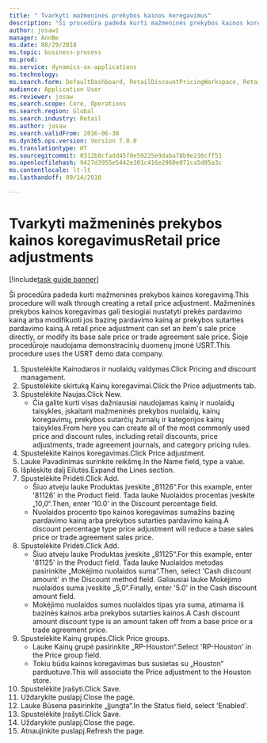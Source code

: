 ```yaml
--- 
title: " Tvarkyti mažmeninės prekybos kainos koregavimus"
description: "Ši procedūra padeda kurti mažmeninės prekybos kainos koregavimą."
author: josaw1
manager: AnnBe
ms.date: 08/29/2018
ms.topic: business-process
ms.prod: 
ms.service: dynamics-ax-applications
ms.technology: 
ms.search.form: DefaultDashboard, RetailDiscountPricingWorkspace, RetailPeriodicDiscount, RetailDiscountPriceGroup
audience: Application User
ms.reviewer: josaw
ms.search.scope: Core, Operations
ms.search.region: Global
ms.search.industry: Retail
ms.author: josaw
ms.search.validFrom: 2016-06-30
ms.dyn365.ops.version: Version 7.0.0
ms.translationtype: HT
ms.sourcegitcommit: 0312b8cfadd45f8e59225e9daba78b9e216cff51
ms.openlocfilehash: 9427d3955e5442e301c416e2960e071ca5d85a3c
ms.contentlocale: lt-lt
ms.lasthandoff: 09/14/2018

---
```

# <a name="retail-price-adjustments"></a><span data-ttu-id="10c11-103"> Tvarkyti mažmeninės prekybos kainos koregavimus</span><span class="sxs-lookup"><span data-stu-id="10c11-103">Retail price adjustments</span></span>

[!include[task guide banner](../includes/task-guide-banner.md)]

<span data-ttu-id="10c11-104">Ši procedūra padeda kurti mažmeninės prekybos kainos koregavimą.</span><span class="sxs-lookup"><span data-stu-id="10c11-104">This procedure will walk through creating a retail price adjustment.</span></span> <span data-ttu-id="10c11-105">Mažmeninės prekybos kainos koregavimas gali tiesiogiai nustatyti prekės pardavimo kainą arba modifikuoti jos bazinę pardavimo kainą ar prekybos sutarties pardavimo kainą.</span><span class="sxs-lookup"><span data-stu-id="10c11-105">A retail price adjustment can set an item's sale price directly, or modify its base sale price or trade agreement sale price.</span></span> <span data-ttu-id="10c11-106">Šioje procedūroje naudojama demonstracinių duomenų įmonė USRT.</span><span class="sxs-lookup"><span data-stu-id="10c11-106">This procedure uses the USRT demo data company.</span></span>

1. <span data-ttu-id="10c11-107">Spustelėkite Kainodaros ir nuolaidų valdymas.</span><span class="sxs-lookup"><span data-stu-id="10c11-107">Click Pricing and discount management.</span></span>
2. <span data-ttu-id="10c11-108">Spustelėkite skirtuką Kainų koregavimai.</span><span class="sxs-lookup"><span data-stu-id="10c11-108">Click the Price adjustments tab.</span></span>
3. <span data-ttu-id="10c11-109">Spustelėkite Naujas.</span><span class="sxs-lookup"><span data-stu-id="10c11-109">Click New.</span></span>
    * <span data-ttu-id="10c11-110">Čia galite kurti visas dažniausiai naudojamas kainų ir nuolaidų taisykles, įskaitant mažmeninės prekybos nuolaidų, kainų koregavimų, prekybos sutarčių žurnalų ir kategorijos kainų taisykles.</span><span class="sxs-lookup"><span data-stu-id="10c11-110">From here you can create all of the most commonly used price and discount rules, including retail discounts, price adjustments, trade agreement journals, and category pricing rules.</span></span>  
4. <span data-ttu-id="10c11-111">Spustelėkite Kainos koregavimas.</span><span class="sxs-lookup"><span data-stu-id="10c11-111">Click Price adjustment.</span></span>
5. <span data-ttu-id="10c11-112">Lauke Pavadinimas surinkite reikšmę.</span><span class="sxs-lookup"><span data-stu-id="10c11-112">In the Name field, type a value.</span></span>
6. <span data-ttu-id="10c11-113">Išplėskite dalį Eilutės.</span><span class="sxs-lookup"><span data-stu-id="10c11-113">Expand the Lines section.</span></span>
7. <span data-ttu-id="10c11-114">Spustelėkite Pridėti.</span><span class="sxs-lookup"><span data-stu-id="10c11-114">Click Add.</span></span>
    * <span data-ttu-id="10c11-115">Šiuo atveju lauke Produktas įveskite „81126“.</span><span class="sxs-lookup"><span data-stu-id="10c11-115">For this example, enter '81126' in the Product field.</span></span>    <span data-ttu-id="10c11-116">Tada lauke Nuolaidos procentas įveskite „10,0“.</span><span class="sxs-lookup"><span data-stu-id="10c11-116">Then, enter '10.0' in the Discount percentage field.</span></span>  
    * <span data-ttu-id="10c11-117">Nuolaidos procento tipo kainos koregavimas sumažins bazinę pardavimo kainą arba prekybos sutarties pardavimo kainą.</span><span class="sxs-lookup"><span data-stu-id="10c11-117">A discount percentage type price adjustment will reduce a base sales price or trade agreement sales price.</span></span>  
8. <span data-ttu-id="10c11-118">Spustelėkite Pridėti.</span><span class="sxs-lookup"><span data-stu-id="10c11-118">Click Add.</span></span>
    * <span data-ttu-id="10c11-119">Šiuo atveju lauke Produktas įveskite „81125“.</span><span class="sxs-lookup"><span data-stu-id="10c11-119">For this example, enter '81125' in the Product field.</span></span>    <span data-ttu-id="10c11-120">Tada lauke Nuolaidos metodas pasirinkite „Mokėjimo nuolaidos suma“.</span><span class="sxs-lookup"><span data-stu-id="10c11-120">Then, select 'Cash discount amount' in the Discount method field.</span></span>    <span data-ttu-id="10c11-121">Galiausiai lauke Mokėjimo nuolaidos suma įveskite „5,0“.</span><span class="sxs-lookup"><span data-stu-id="10c11-121">Finally, enter '5.0' in the Cash discount amount field.</span></span>  
    * <span data-ttu-id="10c11-122">Mokėjimo nuolaidos sumos nuolaidos tipas yra suma, atimama iš bazinės kainos arba prekybos sutarties kainos.</span><span class="sxs-lookup"><span data-stu-id="10c11-122">A Cash discount amount discount type is an amount taken off from a base price or a trade agreement price.</span></span>  
9. <span data-ttu-id="10c11-123">Spustelėkite Kainų grupės.</span><span class="sxs-lookup"><span data-stu-id="10c11-123">Click Price groups.</span></span>
    * <span data-ttu-id="10c11-124">Lauke Kainų grupė pasirinkite „RP-Houston“.</span><span class="sxs-lookup"><span data-stu-id="10c11-124">Select 'RP-Houston' in the Price group field.</span></span>  
    * <span data-ttu-id="10c11-125">Tokiu būdu kainos koregavimas bus susietas su „Houston“ parduotuve.</span><span class="sxs-lookup"><span data-stu-id="10c11-125">This will associate the Price adjustment to the Houston store.</span></span>  
10. <span data-ttu-id="10c11-126">Spustelėkite Įrašyti.</span><span class="sxs-lookup"><span data-stu-id="10c11-126">Click Save.</span></span>
11. <span data-ttu-id="10c11-127">Uždarykite puslapį.</span><span class="sxs-lookup"><span data-stu-id="10c11-127">Close the page.</span></span>
12. <span data-ttu-id="10c11-128">Lauke Būsena pasirinkite „Įjungta“.</span><span class="sxs-lookup"><span data-stu-id="10c11-128">In the Status field, select 'Enabled'.</span></span>
13. <span data-ttu-id="10c11-129">Spustelėkite Įrašyti.</span><span class="sxs-lookup"><span data-stu-id="10c11-129">Click Save.</span></span>
14. <span data-ttu-id="10c11-130">Uždarykite puslapį.</span><span class="sxs-lookup"><span data-stu-id="10c11-130">Close the page.</span></span>
15. <span data-ttu-id="10c11-131">Atnaujinkite puslapį.</span><span class="sxs-lookup"><span data-stu-id="10c11-131">Refresh the page.</span></span>


